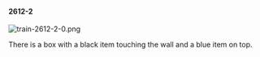 #### 2612-2
![train-2612-2-0.png](https://github.com/lil-lab/nlvr/raw/master/nlvr/train/images/66/train-2612-2-0.png "train-2612-2-0.png")

There is a box with a black item touching the wall and a blue item on top.